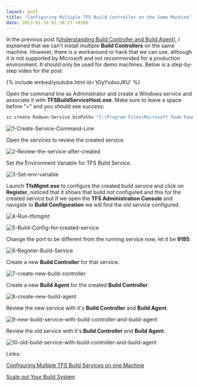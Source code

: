 ```yaml
---
layout: post
title: "Configuring Multiple TFS Build Controller on the Same Machine"
date: 2013-01-16 01:39:27 +0100
---
```


In the previous post ([Understanding Build Controller and Build Agent](https://mohamedradwan-devops.github.ioposts/understanding-build-controller-and-build-agent-for-tfs-team-foundation-server/ "Understanding Build Controller and Build Agent")), I explained that we can't install multiple **Build Controllers** on the same machine. However, there is a workaround or hack that we can use, although it is not supported by Microsoft and not recommended for a production environment. It should only be used for demo machines. Below is a step-by-step video for the post:

{% include embed/youtube.html id='tGyYvdxoJKU' %}

Open the command line as Administrator and create a Windows service and associate it with **TFSBuildServiceHost.exe**. Make sure to leave a space before "=" and you should see success:

```sh
sc create Radwan-Service binPath= "C:\Program Files\Microsoft Team Foundation Server 11.0\Tools\TfsBuildServiceHost.exe /NamedInstance:Radwan-Service" DisplayName= "Radwan-DisplayName"
```



![1-Create-Service-Command-Line](/assets/img/2013/01/1-create-service-command-line-1.jpg)

Open the services to review the created service.

![2-Review-the-service-after-created](/assets/img/2013/01/2-review-the-service-after-created-1.jpg)

Set the Environment Variable for TFS Build Service. 

![3-Set-env-variable](/assets/img/2013/01/3-set-env-variable-1.jpg)


Launch **TfsMgmt.exe** to configure the created build service and click
on **Register**, noticed that it shows that build not configured and
 this for the created service but if we open the **TFS
Administration Console** and navigate to **Build Configuration** we will
find the old service
configured. 

![4-Run-tfsmgmt](/assets/img/2013/01/4-run-tfsmgmt-1.jpg)

![5-Build-Config-for-created-service](/assets/img/2013/01/5-build-config-for-created-service-1.jpg)


Change the port to be different from the running service now, let it be
**9195**. 

![6-Register-Build-Service](/assets/img/2013/01/6-register-build-service-1.jpg)

Create a new **Build Controller** for that
service. 

![7-create-new-build-controller](/assets/img/2013/01/7-create-new-build-controller-1.jpg)


Create a new **Build Agent** for the created **Build
Controller**. 

![8-create-new-build-agent](/assets/img/2013/01/8-create-new-build-agent-1.jpg)

Review the new service with it\'s **Build Controller** and **Build
Agent**.

![9-new-build-service-with-build-controller-and-build-agent](/assets/img/2013/01/9-new-build-service-with-build-controller-and-build-agent-1.jpg)


Review the old service with it\'s **Build Controller** and **Build
Agent**.

![10-old-build-service-with-build-controller-and-build-agent](/assets/img/2013/01/10-old-build-service-with-build-controller-and-build-agent-1.jpg)


Links: 

[Configuring Multiple TFS Build Services on one Machine](http://blogs.msdn.com/b/jimlamb/archive/2010/04/13/configuring-multiple-tfs-build-services-on-one-machine.aspx "Configuring Multiple TFS Build Services on one Machine")

[Scale out Your Build System](http://msdn.microsoft.com/library/dd793166.aspx "Scale out Your Build System")

